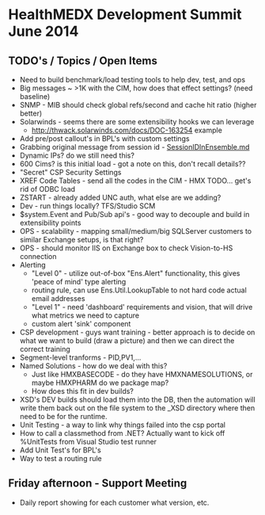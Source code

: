 HealthMEDX Development Summit June 2014
=======================================


TODO's / Topics / Open Items
----------------------------

* Need to build benchmark/load testing tools to help dev, test, and ops
* Big messages ~ >1K with the CIM, how does that effect settings? (need baseline)
* SNMP - MIB should check global refs/second and cache hit ratio (higher better)
* Solarwinds - seems there are some extensibility hooks we can leverage
	* http://thwack.solarwinds.com/docs/DOC-163254 example
* Add pre/post callout's in BPL's with custom settings
* Grabbing original message from session id - [SessionIDInEnsemble.md](SessionIDInEnsemble.md) 
* Dynamic IPs? do we still need this?
* 600 Cims? is this initial load - got a note on this, don't recall details??
* "Secret" CSP Security Settings
* XREF Code Tables - send all the codes in the CIM - HMX TODO... get's rid of ODBC load
* ZSTART - already added UNC auth, what else are we adding?
* Dev - run things locally? TFS/Studio SCM
* $system.Event and Pub/Sub api's - good way to decouple and build in extensibility points
* OPS - scalability - mapping small/medium/big SQLServer customers to similar Exchange setups, is that right?
* OPS - should monitor IIS on Exchange box to check Vision-to-HS connection
* Alerting 
	* "Level 0" - utilize out-of-box "Ens.Alert" functionality, this gives 'peace of mind' type alerting
	* routing rule, can use Ens.Util.LookupTable to not hard code actual email addresses
	* "Level 1" - need 'dashboard' requirements and vision, that will drive what metrics we need to capture
	* custom alert 'sink' component
* CSP development - guys want training - better approach is to decide on what we want to build (draw a picture) and then we can direct the correct training
* Segment-level tranforms - PID,PV1,...
* Named Solutions - how do we deal with this? 
	* Just like HMXBASECODE - do they have HMXNAMESOLUTIONS, or maybe HMXPHARM do we package map?
	* How does this fit in dev builds?
* XSD's DEV builds should load them into the DB, then the automation will write them back out on the file system to the _XSD directory where then need to be for the runtime.
* Unit Testing - a way to link why things failed into the csp portal
* How to call a classmethod from .NET? Actually want to kick off %UnitTests from Visual Studio test runner
* Add Unit Test's for BPL's
* Way to test a routing rule


Friday afternoon - Support Meeting
----------------------------------
* Daily report showing for each customer what version, etc.
